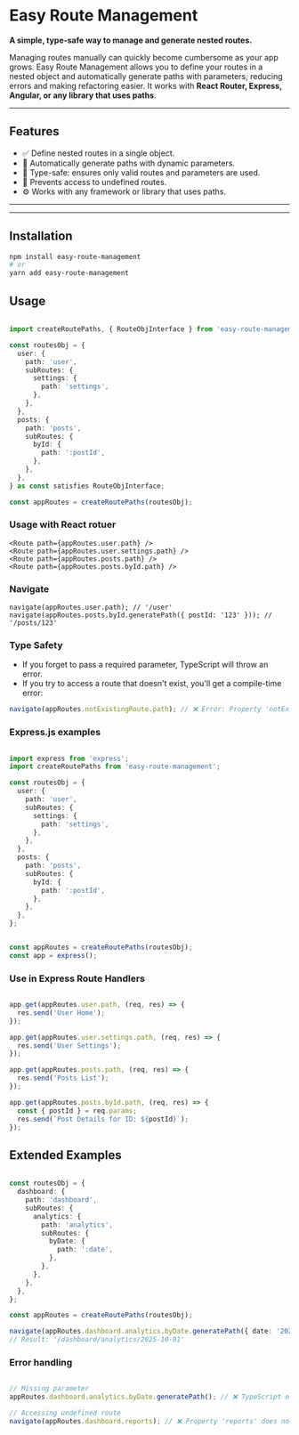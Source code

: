 # Easy Route Management

**A simple, type-safe way to manage and generate nested routes.**  

Managing routes manually can quickly become cumbersome as your app grows. Easy Route Management allows you to define your routes in a nested object and automatically generate paths with parameters, reducing errors and making refactoring easier. It works with **React Router, Express, Angular, or any library that uses paths**.

---

## Features

- ✅ Define nested routes in a single object.
- 🔄 Automatically generate paths with dynamic parameters.
- 🧠 Type-safe: ensures only valid routes and parameters are used.
- 🚫 Prevents access to undefined routes.
- ⚙️ Works with any framework or library that uses paths.

---

---

## Installation

```bash
npm install easy-route-management
# or
yarn add easy-route-management
```

## Usage

```ts

import createRoutePaths, { RouteObjInterface } from 'easy-route-management';

const routesObj = {
  user: {
    path: 'user',
    subRoutes: {
      settings: {
        path: 'settings',
      },
    },
  },
  posts: {
    path: 'posts',
    subRoutes: {
      byId: {
        path: ':postId',
      },
    },
  },
} as const satisfies RouteObjInterface;

const appRoutes = createRoutePaths(routesObj);
```

### Usage with React rotuer

```tsx
<Route path={appRoutes.user.path} />
<Route path={appRoutes.user.settings.path} />
<Route path={appRoutes.posts.path} />
<Route path={appRoutes.posts.byId.path} />
```

### Navigate

```tsx
navigate(appRoutes.user.path); // '/user'
navigate(appRoutes.posts.byId.generatePath({ postId: '123' })); // '/posts/123'
```

### Type Safety

- If you forget to pass a required parameter, TypeScript will throw an error.
- If you try to access a route that doesn't exist, you'll get a compile-time error:

```ts
navigate(appRoutes.notExistingRoute.path); // ❌ Error: Property 'notExistingRoute' does not exist
```

### Express.js examples

```ts

import express from 'express';
import createRoutePaths from 'easy-route-management';

const routesObj = {
  user: {
    path: 'user',
    subRoutes: {
      settings: {
        path: 'settings',
      },
    },
  },
  posts: {
    path: 'posts',
    subRoutes: {
      byId: {
        path: ':postId',
      },
    },
  },
};


const appRoutes = createRoutePaths(routesObj);
const app = express();
```

### Use in Express Route Handlers

```ts

app.get(appRoutes.user.path, (req, res) => {
  res.send('User Home');
});

app.get(appRoutes.user.settings.path, (req, res) => {
  res.send('User Settings');
});

app.get(appRoutes.posts.path, (req, res) => {
  res.send('Posts List');
});

app.get(appRoutes.posts.byId.path, (req, res) => {
  const { postId } = req.params;
  res.send(`Post Details for ID: ${postId}`);
});
```

## Extended Examples

```ts

const routesObj = {
  dashboard: {
    path: 'dashboard',
    subRoutes: {
      analytics: {
        path: 'analytics',
        subRoutes: {
          byDate: {
            path: ':date',
          },
        },
      },
    },
  },
};

const appRoutes = createRoutePaths(routesObj);

navigate(appRoutes.dashboard.analytics.byDate.generatePath({ date: '2025-10-01' }));
// Result: '/dashboard/analytics/2025-10-01'
```

### Error handling

```ts

// Missing parameter
appRoutes.dashboard.analytics.byDate.generatePath(); // ❌ TypeScript error

// Accessing undefined route
navigate(appRoutes.dashboard.reports); // ❌ Property 'reports' does not exist
```
